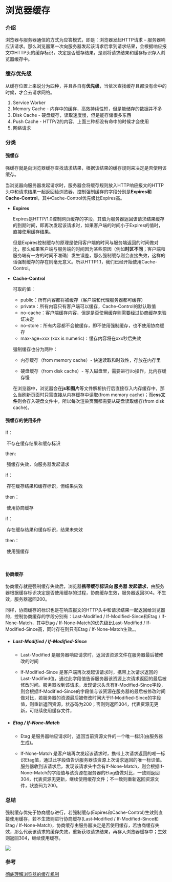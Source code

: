 # 浏览器缓存

### 介绍

浏览器与服务器通信的方式为应答模式，即是：浏览器发起HTTP请求 – 服务器响应该请求。那么浏览器第一次向服务器发起该请求后拿到请求结果，会根据响应报文中HTTP头的缓存标识，决定是否缓存结果，是则将请求结果和缓存标识存入浏览器缓存中。

### 缓存优先级

从缓存位置上来说分为四种，并且各自有**优先级**，当依次查找缓存且都没有命中的时候，才会去请求网络。

1. Service Worker
2. Memory Cache - 内存中的缓存，高效持续性短，但是能储存的数据并不多
3. Disk Cache - 硬盘缓存，读取速度慢，但是能存储很多东西
4. Push Cache - HTTP/2的内容，上面三种都没有命中的时候才会使用
5. 网络请求

### 分类

#### 强缓存

强缓存就是向浏览器缓存查找请求结果，根据该结果的缓存规则来决定是否使用该缓存。

当浏览器向服务器发起请求时，服务器会将缓存规则放入HTTP响应报文的HTTP头中和请求结果一起返回给浏览器，控制强制缓存的字段分别是**Expires和Cache-Control**，其中Cache-Control优先级比Expires高。

- **Expires**

  Expires是HTTP/1.0控制网页缓存的字段，其值为服务器返回该请求结果缓存的到期时间，即再次发起该请求时，如果客户端的时间小于Expires的值时，直接使用缓存结果。

  但是Expires控制缓存的原理是使用客户端的时间与服务端返回的时间做对比，那么如果客户端与服务端的时间因为某些原因（例如**时区不同**；客户端和服务端有一方的时间不准确）发生误差，那么强制缓存则会直接失效，这样的话强制缓存的存在则毫无意义。所以HTTP1.1，我们已经开始使用Cache-Control。

- **Cache-Control**

  可取的值：

  - public：所有内容都将被缓存（客户端和代理服务器都可缓存）
  - private：所有内容只有客户端可以缓存，Cache-Control的默认取值
  - no-cache：客户端缓存内容，但是是否使用缓存则需要经过协商缓存来验证决定
  - no-store：所有内容都不会被缓存，即不使用强制缓存，也不使用协商缓存
  - max-age=xxx (xxx is numeric)：缓存内容将在xxx秒后失效

  强制缓存也分为两种：

  - 内存缓存（from memory cache）- 快速读取和时效性，存放在内存里

  - 硬盘缓存（from disk cache）- 写入磁盘里，需要进行i/o操作，比内存缓存慢

    

  在浏览器中，浏览器会在**js和图片**等文件解析执行后直接存入内存缓存中，那么当刷新页面时只需直接从内存缓存中读取(from memory cache)；而**css文件**则会存入硬盘文件中，所以每次渲染页面都需要从硬盘读取缓存(from disk cache)。

#### 强缓存的使用条件

If：

​	不存在缓存结果和缓存标识

then:

​	强缓存失效，向服务器发起请求

if：

​	存在缓存结果和缓存标识，但结果失效

then：

​	使用协商缓存

if：

​	存在缓存结果和缓存标识，结果未失效

then：

​	使用强缓存

​	

#### 协商缓存

协商缓存就是强制缓存失效后，浏览器**携带缓存标识向 服务器 发起请求**，由服务器根据缓存标识决定是否使用缓存的过程，协商缓存生效，服务器返回304。不生效，服务器返回200。

同样，协商缓存的标识也是在响应报文的HTTP头中和请求结果一起返回给浏览器的，控制协商缓存的字段分别有：Last-Modified / If-Modified-Since和Etag / If-None-Match，其中Etag / If-None-Match的优先级比Last-Modified / If-Modified-Since高，同时存在则只有Etag / If-None-Match生效。。

- ##### Last-Modified / If-Modified-Since

  - Last-Modified 是服务器响应请求时，返回该资源文件在服务器最后被修改的时间

  - If-Modified-Since 是客户端再次发起该请求时，携带上次请求返回的Last-Modified值，通过此字段值告诉服务器该资源上次请求返回的最后被修改时间。服务器收到该请求，发现请求头含有If-Modified-Since字段，则会根据If-Modified-Since的字段值与该资源在服务器的最后被修改时间做对比，若服务器的资源最后被修改时间大于If-Modified-Since的字段值，则重新返回资源，状态码为200；否则则返回304，代表资源无更新，可继续使用缓存文件，

- ##### Etag / If-None-Match

  - Etag 是服务器响应请求时，返回当前资源文件的一个唯一标识(由服务器生成)。

  - If-None-Match 是客户端再次发起该请求时，携带上次请求返回的唯一标识Etag值，通过此字段值告诉服务器该资源上次请求返回的唯一标识值。服务器收到该请求后，发现该请求头中含有If-None-Match，则会根据If-None-Match的字段值与该资源在服务器的Etag值做对比，一致则返回304，代表资源无更新，继续使用缓存文件；不一致则重新返回资源文件，状态码为200。

### 总结

强制缓存优先于协商缓存进行，若强制缓存(Expires和Cache-Control)生效则直接使用缓存，若不生效则进行协商缓存(Last-Modified / If-Modified-Since和Etag / If-None-Match)，协商缓存由服务器决定是否使用缓存，若协商缓存失效，那么代表该请求的缓存失效，重新获取请求结果，再存入浏览器缓存中；生效则返回304，继续使用缓存。

![](http://image.cocoroise.cn/20200728102528.png)

### 参考

[彻底理解浏览器的缓存机制](https://juejin.im/entry/5ad86c16f265da505a77dca4)